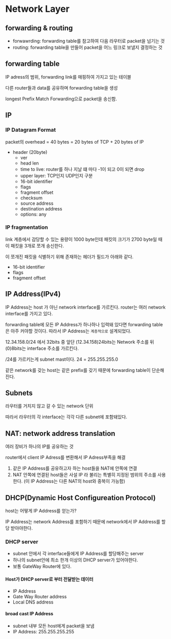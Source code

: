 # Network Layer

## forwarding & routing

- forwawrding: forwarding table를 참고하여 다음 라우터로 packet을 넘기는 것
- routing: forwarding table을 만들어 packet을 어느 링크로 보낼지 결정하는 것

## forwarding table

IP adress의 범위, forwarding link를 매핑하여 가지고 있는 테이블

다른 router들과 data를 공유하며 forwarding table을 생성

longest Prefix Match Forwarding으로 packet을 송신함.

## IP

### IP Datagram Format

packet의 overhead = 40 bytes = 20 bytes of TCP + 20 bytes of IP

- header (20byte)
  - ver
  - head len
  - time to live: router를 하나 지날 떄 마다 -1이 되고 0이 되면 drop
  - upper layer: TCP인지 UDP인지 구분
  - 16-bit identifier
  - flags
  - fragment offset
  - checksum
  - source address
  - destination address
  - options: any

### IP fragmentation

link 계층에서 감당할 수 있는 용량이 1000 byte인데 패킷의 크기가 2700 byte일 때 이 패킷을 3개로 쪼개 송신한다.

이 쪼개진 패킷을 식별하기 위해 존재하는 헤더가 필드가 아래와 같다.

- 16-bit identifier
- flags
- fragment offset

## IP Address(IPv4)

IP Address는 host 가 아닌 network interface를 가르킨다. router는 여러 network interface를 가지고 있다.

forwarding table에 모든 IP Address가 하나하나 입력돼 있다면 forwarding table은 아주 커야할 것이다. 따라서 IP Address는 `계층적으로` 설계되었다.

12.34.158.0/24 에서 32bits 중 앞단 (12.34.158)24bits는 Network 주소를 뒤 (0)8bits는 interface 주소를 가르킨다.

/24를 가르키는게 subnet mast이다.
24 = 255.255.255.0

같은 network를 갖는 host는 같은 prefix를 갖기 때문에 forwarding table이 단순해진다.

## Subnets

라우터를 거치지 않고 갈 수 있는 network 단위

따라서 라우터의 각 interface는 각각 다른 subnet에 포함돼있다.

## NAT: network address translation

여러 장비가 하나의 IP를 공유하는 것

router에서 client IP Adress를 변환해서 IP Adress부족을 해결

1. 같은 IP Address를 공유하고자 하는 host들을 NAT에 안쪽에 연결
2. NAT 안쪽에 연결된 host들은 사설 IP 라 불리는 특별히 지정된 범위의 주소를 사용한다. (이 IP Address는 다른 NAT의 host와 중복이 가능함)

## DHCP(Dynamic Host Configureation Protocol)

host는 어떻게 IP Address를 얻는가?

IP Address는 network Address를 포함하기 때문에 network에서 IP Address를 할당 받아야한다.

### DHCP server

- subnet 안에서 각 interface들에게 IP Address를 할당해주는 server
- 하나의 subnet안에 최소 한개 이상의 DHCP server가 있어야한다.
- 보통 GateWay Router에 있다.

#### Host가 DHCP server로 부터 전달받는 데이터

- IP Address
- Gate Way Router address
- Local DNS address

#### broad cast IP Address

- subnet 내부 모든 host에게 packet을 보냄
- IP Address: 255.255.255.255
